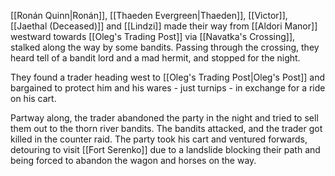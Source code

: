 [[Ronán Quinn|Ronán]], [[Thaeden Evergreen|Thaeden]], [[Victor]], [[Jaethal (Deceased)]] and [[Lindzi]] made their way from [[Aldori Manor]] westward towards [[Oleg's Trading Post]] via [[Navatka's Crossing]], stalked along the way by some bandits. Passing through the crossing, they heard tell of a bandit lord and a mad hermit, and stopped for the night.

They found a trader heading west to [[Oleg's Trading Post|Oleg's Post]] and bargained to protect him and his wares - just turnips - in exchange for a ride on his cart.

Partway along, the trader abandoned the party in the night and tried to sell them out to the thorn river bandits. The bandits attacked, and the trader got killed in the counter raid. The party took his cart and ventured forwards, detouring to visit [[Fort Serenko]] due to a landslide blocking their path and being forced to abandon the wagon and horses on the way.